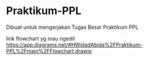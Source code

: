 # Praktikum-PPL
Dibuat untuk mengerjakan Tugas Besar Praktikum PPL

link flowchart yg mau ngedit
https://app.diagrams.net/#HWidadAbida%2FPraktikum-PPL%2Fmain%2FFlowchart.drawio
